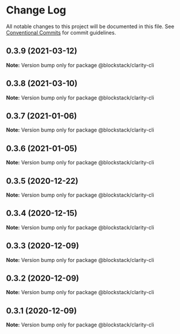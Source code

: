 # Change Log

All notable changes to this project will be documented in this file.
See [Conventional Commits](https://conventionalcommits.org) for commit guidelines.

## 0.3.9 (2021-03-12)

**Note:** Version bump only for package @blockstack/clarity-cli





## 0.3.8 (2021-03-10)

**Note:** Version bump only for package @blockstack/clarity-cli





## 0.3.7 (2021-01-06)

**Note:** Version bump only for package @blockstack/clarity-cli





## 0.3.6 (2021-01-05)

**Note:** Version bump only for package @blockstack/clarity-cli





## 0.3.5 (2020-12-22)

**Note:** Version bump only for package @blockstack/clarity-cli





## 0.3.4 (2020-12-15)

**Note:** Version bump only for package @blockstack/clarity-cli





## 0.3.3 (2020-12-09)

**Note:** Version bump only for package @blockstack/clarity-cli





## 0.3.2 (2020-12-09)

**Note:** Version bump only for package @blockstack/clarity-cli





## 0.3.1 (2020-12-09)

**Note:** Version bump only for package @blockstack/clarity-cli
